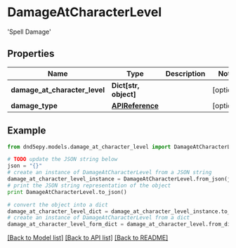 # DamageAtCharacterLevel

'Spell Damage' 

## Properties
Name | Type | Description | Notes
------------ | ------------- | ------------- | -------------
**damage_at_character_level** | **Dict[str, object]** |  | [optional] 
**damage_type** | [**APIReference**](APIReference.md) |  | [optional] 

## Example

```python
from dnd5epy.models.damage_at_character_level import DamageAtCharacterLevel

# TODO update the JSON string below
json = "{}"
# create an instance of DamageAtCharacterLevel from a JSON string
damage_at_character_level_instance = DamageAtCharacterLevel.from_json(json)
# print the JSON string representation of the object
print DamageAtCharacterLevel.to_json()

# convert the object into a dict
damage_at_character_level_dict = damage_at_character_level_instance.to_dict()
# create an instance of DamageAtCharacterLevel from a dict
damage_at_character_level_form_dict = damage_at_character_level.from_dict(damage_at_character_level_dict)
```
[[Back to Model list]](../README.md#documentation-for-models) [[Back to API list]](../README.md#documentation-for-api-endpoints) [[Back to README]](../README.md)


